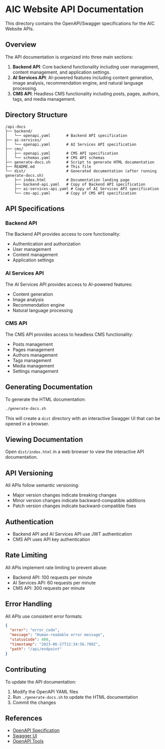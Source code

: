 # AIC Website API Documentation

This directory contains the OpenAPI/Swagger specifications for the AIC Website APIs.

## Overview

The API documentation is organized into three main sections:

1. **Backend API**: Core backend functionality including user management, content management, and application settings.
2. **AI Services API**: AI-powered features including content generation, image analysis, recommendation engine, and natural language processing.
3. **CMS API**: Headless CMS functionality including posts, pages, authors, tags, and media management.

## Directory Structure

```
/api-docs
├── backend/
│   └── openapi.yaml       # Backend API specification
├── ai-services/
│   └── openapi.yaml       # AI Services API specification
├── cms/
│   ├── openapi.yaml       # CMS API specification
│   └── schemas.yaml       # CMS API schemas
├── generate-docs.sh       # Script to generate HTML documentation
├── README.md              # This file
└── dist/                  # Generated documentation (after running generate-docs.sh)
    ├── index.html         # Documentation landing page
    ├── backend-api.yaml   # Copy of Backend API specification
    ├── ai-services-api.yaml # Copy of AI Services API specification
    └── cms-api.yaml       # Copy of CMS API specification
```

## API Specifications

### Backend API

The Backend API provides access to core functionality:

- Authentication and authorization
- User management
- Content management
- Application settings

### AI Services API

The AI Services API provides access to AI-powered features:

- Content generation
- Image analysis
- Recommendation engine
- Natural language processing

### CMS API

The CMS API provides access to headless CMS functionality:

- Posts management
- Pages management
- Authors management
- Tags management
- Media management
- Settings management

## Generating Documentation

To generate the HTML documentation:

```bash
./generate-docs.sh
```

This will create a `dist` directory with an interactive Swagger UI that can be opened in a browser.

## Viewing Documentation

Open `dist/index.html` in a web browser to view the interactive API documentation.

## API Versioning

All APIs follow semantic versioning:

- Major version changes indicate breaking changes
- Minor version changes indicate backward-compatible additions
- Patch version changes indicate backward-compatible fixes

## Authentication

- Backend API and AI Services API use JWT authentication
- CMS API uses API key authentication

## Rate Limiting

All APIs implement rate limiting to prevent abuse:

- Backend API: 100 requests per minute
- AI Services API: 60 requests per minute
- CMS API: 300 requests per minute

## Error Handling

All APIs use consistent error formats:

```json
{
  "error": "error_code",
  "message": "Human-readable error message",
  "statusCode": 400,
  "timestamp": "2023-06-27T12:34:56.789Z",
  "path": "/api/endpoint"
}
```

## Contributing

To update the API documentation:

1. Modify the OpenAPI YAML files
2. Run `./generate-docs.sh` to update the HTML documentation
3. Commit the changes

## References

- [OpenAPI Specification](https://swagger.io/specification/)
- [Swagger UI](https://swagger.io/tools/swagger-ui/)
- [OpenAPI Tools](https://openapi.tools/)
